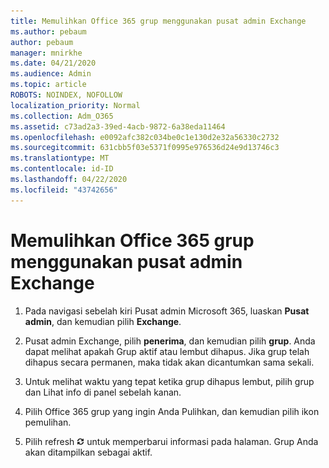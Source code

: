 ```yaml
---
title: Memulihkan Office 365 grup menggunakan pusat admin Exchange
ms.author: pebaum
author: pebaum
manager: mnirkhe
ms.date: 04/21/2020
ms.audience: Admin
ms.topic: article
ROBOTS: NOINDEX, NOFOLLOW
localization_priority: Normal
ms.collection: Adm_O365
ms.assetid: c73ad2a3-39ed-4acb-9872-6a38eda11464
ms.openlocfilehash: e0092afc382c034be0c1e130d2e32a56330c2732
ms.sourcegitcommit: 631cbb5f03e5371f0995e976536d24e9d13746c3
ms.translationtype: MT
ms.contentlocale: id-ID
ms.lasthandoff: 04/22/2020
ms.locfileid: "43742656"
---
```

# <a name="restore-an-office-365-group-using-the-exchange-admin-center"></a>Memulihkan Office 365 grup menggunakan pusat admin Exchange

1. Pada navigasi sebelah kiri Pusat admin Microsoft 365, luaskan **Pusat admin**, dan kemudian pilih **Exchange**.
    
2. Pusat admin Exchange, pilih **penerima**, dan kemudian pilih **grup**. Anda dapat melihat apakah Grup aktif atau lembut dihapus. Jika grup telah dihapus secara permanen, maka tidak akan dicantumkan sama sekali.
    
3. Untuk melihat waktu yang tepat ketika grup dihapus lembut, pilih grup dan Lihat info di panel sebelah kanan.
    
4. Pilih Office 365 grup yang ingin Anda Pulihkan, dan kemudian pilih ikon pemulihan.
    
5. Pilih refresh ![Ikon Segarkan](media/6464df90-2a91-4c1f-92a6-9a38c7696ac3.gif) untuk memperbarui informasi pada halaman. Grup Anda akan ditampilkan sebagai aktif. 
    

